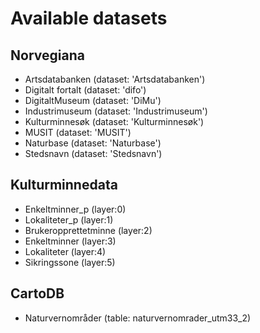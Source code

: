 Available datasets
==================

Norvegiana
----------
* Artsdatabanken (dataset: 'Artsdatabanken')
* Digitalt fortalt (dataset: 'difo')
* DigitaltMuseum (dataset: 'DiMu')
* Industrimuseum (dataset: 'Industrimuseum')
* Kulturminnesøk (dataset: 'Kulturminnesøk')
* MUSIT (dataset: 'MUSIT')
* Naturbase (dataset: 'Naturbase')
* Stedsnavn (dataset: 'Stedsnavn')

Kulturminnedata
---------------
* Enkeltminner_p (layer:0)
* Lokaliteter_p (layer:1)
* Brukeropprettetminne (layer:2)
* Enkeltminner (layer:3)
* Lokaliteter (layer:4)
* Sikringssone (layer:5)

CartoDB
-------

* Naturvernområder (table: naturvernomrader_utm33_2)